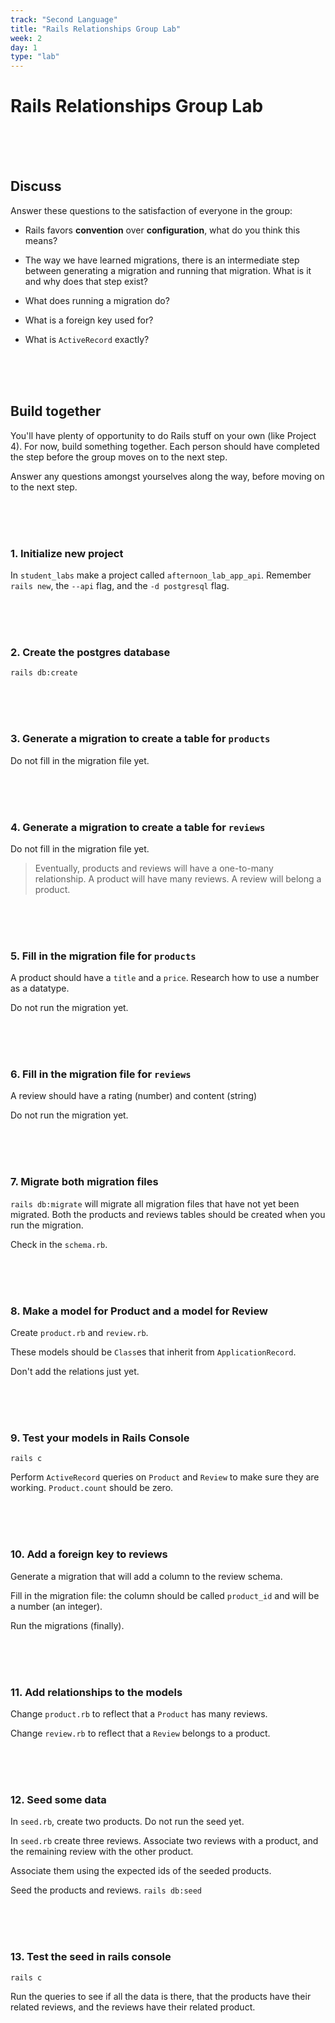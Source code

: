 ```yaml
---
track: "Second Language"
title: "Rails Relationships Group Lab"
week: 2
day: 1
type: "lab"
---
```



# Rails Relationships Group Lab

<br>
<br>
<br>

## Discuss

Answer these questions to the satisfaction of everyone in the group:

* Rails favors **convention** over **configuration**, what do you think this means?

* The way we have learned migrations, there is an intermediate step between generating a migration and running that migration. What is it and why does that step exist?

* What does running a migration do?

* What is a foreign key used for?

* What is `ActiveRecord` exactly?

<br>
<br>
<br>

## Build together

You'll have plenty of opportunity to do Rails stuff on your own (like Project 4). For now, build something together. Each person should have completed the step before the group moves on to the next step.

Answer any questions amongst yourselves along the way, before moving on to the next step.

<br>
<br>
<br>

### 1. Initialize new project

In `student_labs` make a project called `afternoon_lab_app_api`. Remember `rails new`, the `--api` flag, and the `-d postgresql` flag.


<br>
<br>
<br>


### 2. Create the postgres database

`rails db:create`

<br>
<br>
<br>


### 3. Generate a migration to create a table for `products`

Do not fill in the migration file yet.

<br>
<br>
<br>


### 4. Generate a migration to create a table for `reviews`



Do not fill in the migration file yet.

> Eventually, products and reviews will have a one-to-many relationship. A product will have many reviews. A review will belong a product.

<br>
<br>
<br>


### 5. Fill in the migration file for `products`

A product should have a `title` and a `price`. Research how to use a number as a datatype.

Do not run the migration yet.

<br>
<br>
<br>


### 6. Fill in the migration file for `reviews`

A review should have a rating (number) and content (string)

Do not run the migration yet.

<br>
<br>
<br>


### 7. Migrate both migration files

`rails db:migrate` will migrate all migration files that have not yet been migrated. Both the products and reviews tables should be created when you run the migration.

Check in the `schema.rb`.

<br>
<br>
<br>

### 8. Make a model for Product and a model for Review

Create `product.rb` and `review.rb`.

These models should be `Class`es that inherit from `ApplicationRecord`.

Don't add the relations just yet.

<br>
<br>
<br>

### 9. Test your models in Rails Console

`rails c`

Perform `ActiveRecord` queries on `Product` and `Review` to make sure they are working. `Product.count` should be zero.

<br>
<br>
<br>

### 10. Add a foreign key to reviews

Generate a migration that will add a column to the review schema.

Fill in the migration file: the column should be called `product_id` and will be a number (an integer).

Run the migrations (finally).

<br>
<br>
<br>

### 11. Add relationships to the models

Change `product.rb` to reflect that a `Product` has many reviews.

Change `review.rb` to reflect that a `Review` belongs to a product.

<br>
<br>
<br>

### 12. Seed some data

In `seed.rb`, create two products. Do not run the seed yet.

In `seed.rb` create three reviews. Associate two reviews with a product, and the remaining review with the other product.

Associate them using the expected ids of the seeded products.

Seed the products and reviews. `rails db:seed`

<br>
<br>
<br>

### 13. Test the seed in rails console

`rails c`

Run the queries to see if all the data is there, that the products have their related reviews, and the reviews have their related product.